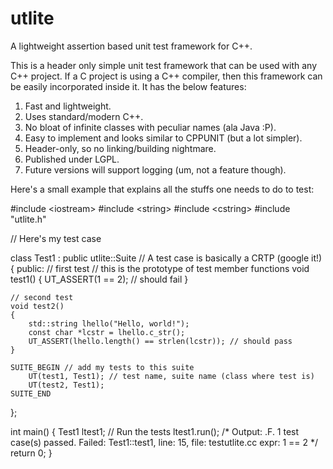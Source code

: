 utlite
======

A lightweight assertion based unit test framework for C++.

This is a header only simple unit test framework that can be used with any C++ project. If a C project is using a C++
compiler, then this framework can be easily incorporated inside it. It has the below features:

1. Fast and lightweight.
2. Uses standard/modern C++.
3. No bloat of infinite classes with peculiar names (ala Java :P).
4. Easy to implement and looks similar to CPPUNIT (but a lot simpler).
5. Header-only, so no linking/building nightmare.
6. Published under LGPL.
7. Future versions will support logging (um, not a feature though).

Here's a small example that explains all the stuffs one needs to do to test:

#include &lt;iostream&gt;
#include &lt;string&gt;
#include &lt;cstring&gt;
#include "utlite.h"

// Here's my test case

class Test1 : public utlite::Suite<Test1> // A test case is basically a CRTP (google it!)
{
public:
  // first test
	// this is the prototype of test member functions
	void test1()
	{
		UT_ASSERT(1 == 2); // should fail
	}
	
	// second test
	void test2()
	{
		std::string lhello("Hello, world!");
		const char *lcstr = lhello.c_str();
		UT_ASSERT(lhello.length() == strlen(lcstr)); // should pass
	}

	SUITE_BEGIN // add my tests to this suite
		UT(test1, Test1); // test name, suite name (class where test is)
		UT(test2, Test1);
	SUITE_END
};

int main()
{
	Test1 ltest1;
	// Run the tests
	ltest1.run();
	/*
	Output:
.F.
1 test case(s) passed.
Failed: Test1::test1, line: 15, file: testutlite.cc
expr: 1 == 2
	*/
	return 0;
}

